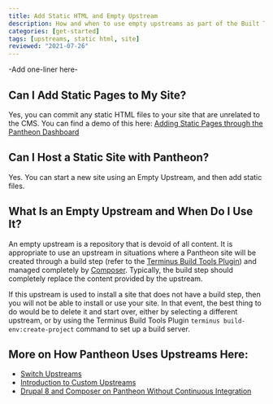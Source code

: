```yaml
---
title: Add Static HTML and Empty Upstream
description: How and when to use empty upstreams as part of the Built Tools setup process.
categories: [get-started]
tags: [upstreams, static html, site]
reviewed: "2021-07-26"
---
```


-Add one-liner here-

## Can I Add Static Pages to My Site?

Yes, you can commit any static HTML files to your site that are unrelated to the CMS. You can find a demo of this here: [Adding Static Pages through the Pantheon Dashboard](https://www.loom.com/share/da359ade64644644b380a025a05d47e4)

## Can I Host a Static Site with Pantheon?

Yes. You can start a new site using an Empty Upstream, and then add static files.


## What Is an Empty Upstream and When Do I  Use It?

An empty upstream is a repository that is devoid of all content. It is appropriate to use an upstream in situations where a Pantheon site will be created through a build step (refer to the [Terminus Build Tools Plugin](https://github.com/pantheon-systems/terminus-build-tools-plugin)) and managed completely by [Composer](https://pantheon.io/docs/composer). Typically, the build step should completely replace the content provided by the upstream.

If this upstream is used to install a site that does not have a build step, then you will not be able to install or use your site. In that event, the best thing to do would be to delete it and start over, either by selecting a different upstream, or by using the Terminus Build Tools Plugin `terminus build-env:create-project` command to set up a build server.

## More on How Pantheon Uses Upstreams Here:

- [Switch Upstreams](/terminus/examples#switch-upstreams)
- [Introduction to Custom Upstreams](/custom-upstreams)
- [Drupal 8 and Composer on Pantheon Without Continuous Integration](/guides/drupal-8-composer-no-ci#creating-the-pantheon-site)